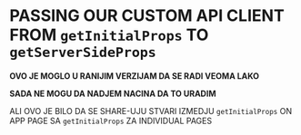 # PASSING OUR CUSTOM API CLIENT FROM `getInitialProps` TO `getServerSideProps`

**OVO JE MOGLO U RANIJIM VERZIJAM DA SE RADI VEOMA LAKO**

**SADA NE MOGU DA NADJEM NACINA DA TO URADIM**

ALI OVO JE BILO DA SE SHARE-UJU STVARI IZMEDJU `getInitialProps` ON APP PAGE SA `getInitialProps` ZA INDIVIDUAL PAGES

